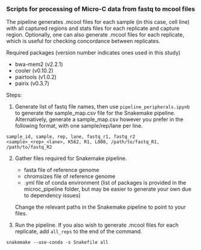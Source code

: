 ### Scripts for processing of Micro-C data from fastq to mcool files

The pipeline generates .mcool files for each sample (in this case, cell line) with all captured regions and stats files for each replicate and capture region. Optionally, one can also generate .mcool files for each replicate, which is useful for checking concordance between replicates.  

Required packages (version number indicates ones used in this study)
- bwa-mem2 (v2.2.1)
- cooler (v0.10.2)
- pairtools (v1.0.2)
- pairix (v0.3.7)

Steps:
1. Generate list of fastq file names, then use `pipeline_peripherals.ipynb` to generate the sample_map.csv file for the Snakemake pipeline.
Alternatively, generate a sample_map.csv however you prefer in the following format, with one sample/rep/lane per line.
```
sample_id, sample, rep, lane, fastq_r1, fastq_r2
<sample>_<rep>_<lane>, K562, R1, L008, /path/to/fastq_R1, /path/to/fastq_R2
```

2. Gather files required for Snakemake pipeline.
    - fasta file of reference genome
    - chromsizes file of reference genome
    - .yml file of conda environment (list of packages is provided in the microc_pipeline folder, but may be easier to generate your own due to dependency issues)

    Change the relevant paths in the Snakemake pipeline to point to your files.

3. Run the pipeline. If you also wish to generate .mcool files for each replicate, add `all_reps` to the end of the command.
```
snakemake --use-conda -s Snakefile all
```
